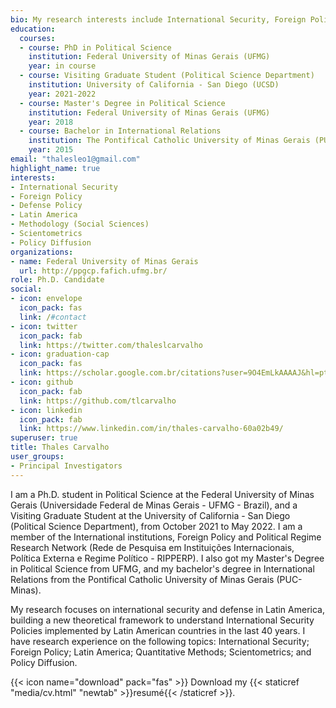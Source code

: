 ```yaml
---
bio: My research interests include International Security, Foreign Policy, Latin America, and Quantitative Methods applied to International Relations.
education:
  courses:
  - course: PhD in Political Science
    institution: Federal University of Minas Gerais (UFMG)
    year: in course
  - course: Visiting Graduate Student (Political Science Department)
    institution: University of California - San Diego (UCSD)
    year: 2021-2022
  - course: Master's Degree in Political Science
    institution: Federal University of Minas Gerais (UFMG)
    year: 2018
  - course: Bachelor in International Relations
    institution: The Pontifical Catholic University of Minas Gerais (PUC-MG)
    year: 2015
email: "thalesleo1@gmail.com"
highlight_name: true
interests:
- International Security
- Foreign Policy
- Defense Policy
- Latin America
- Methodology (Social Sciences)
- Scientometrics
- Policy Diffusion
organizations:
- name: Federal University of Minas Gerais
  url: http://ppgcp.fafich.ufmg.br/
role: Ph.D. Candidate
social:
- icon: envelope
  icon_pack: fas
  link: /#contact
- icon: twitter
  icon_pack: fab
  link: https://twitter.com/thaleslcarvalho
- icon: graduation-cap
  icon_pack: fas
  link: https://scholar.google.com.br/citations?user=9O4EmLkAAAAJ&hl=pt-BR
- icon: github
  icon_pack: fab
  link: https://github.com/tlcarvalho
- icon: linkedin
  icon_pack: fab
  link: https://www.linkedin.com/in/thales-carvalho-60a02b49/
superuser: true
title: Thales Carvalho
user_groups:
- Principal Investigators
---
```


I am a Ph.D. student in Political Science at the Federal University of Minas Gerais (Universidade Federal de Minas Gerais - UFMG - Brazil), and a Visiting Graduate Student at the University of California - San Diego (Political Science Department), from October 2021 to May 2022. I am a member of the International institutions, Foreign Policy and Political Regime Research Network (Rede de Pesquisa em Instituições Internacionais, Política Externa e Regime Político - RIPPERP). I also got my Master's Degree in Political Science from UFMG, and my bachelor's degree in International Relations from the Pontifical Catholic University of Minas Gerais (PUC-Minas). 

My research focuses on international security and defense in Latin America, building a new theoretical framework to understand International Security Policies implemented by Latin American countries in the last 40 years. I have research experience on the following topics: International Security; Foreign Policy; Latin America; Quantitative Methods; Scientometrics; and Policy Diffusion.

{{< icon name="download" pack="fas" >}} Download my {{< staticref "media/cv.html" "newtab" >}}resumé{{< /staticref >}}.
